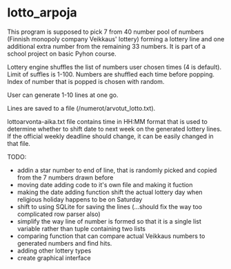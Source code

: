 # lotto_arpoja

This program is supposed to pick 7 from 40 number pool of numbers (Finnish monopoly company Veikkaus' lottery) forming a lottery line and one additional extra number from the remaining 33 numbers. It is part of a school project on basic Pyhon course.

Lottery engine shuffles the list of numbers user chosen times (4 is default). Limit of suffles is 1-100. Numbers are shuffled each time before popping. Index of number that is popped is chosen with random.

User can generate 1-10 lines at one go.

Lines are saved to a file (/numerot/arvotut_lotto.txt).

lottoarvonta-aika.txt file contains time in HH:MM format that is used to determine whether to shift date to next week on the generated lottery lines. If the official weekly deadline should change, it can be easily changed in that file. 

TODO:
  * addin a star number to end of line, that is randomly picked and copied from the 7 numbers drawn before
  * moving date adding code to it's own file and making it fuction
  * making the date adding function shift the actual lottery day when religious holiday happens to be on Saturday
  * shift to using SQLite for saving the lines (...should fix the way too complicated row parser also)
  * simplify the way line of number is formed so that it is a single list variable rather than tuple containing two lists
  * comparing function that can compare actual Veikkaus numbers to generated numbers and find hits.
  * adding other lottery types
  * create graphical interface
